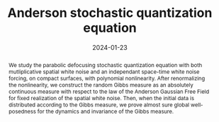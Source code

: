 ---
title: "Anderson stochastic quantization equation"
authors:
- H. Eulry
- A. Mouzard
- T. Robert
date: "2024-01-23"
doi: ""

# Publication type.
# Accepts a single type but formatted as a YAML list (for Hugo requirements).
# Enter a publication type from the CSL standard.
publication_types: ["article"]

# Publication name and optional abbreviated publication name.
publication: ""
publication_short: ""

abstract: We study the parabolic defocusing stochastic quantization equation with both mutliplicative spatial white noise and an independant space-time white noise forcing, on compact surfaces, with polynomial nonlinearity. After renormalizing the nonlinearity, we construct the random Gibbs measure as an absolutely continuous measure with respect to the law of the Anderson Gaussian Free Field for fixed realization of the spatial white noise. Then, when the initial data is distributed according to the Gibbs measure, we prove almost sure global well-posedness for the dynamics and invariance of the Gibbs measure. 

# Summary. An optional shortened abstract.
summary: We study the parabolic defocusing stochastic quantization equation with both mutliplicative spatial white noise and an independant space-time white noise forcing, on compact surfaces, with polynomial nonlinearity.

#featured: true

url_pdf: https://arxiv.org/abs/2401.12742

share: false
---